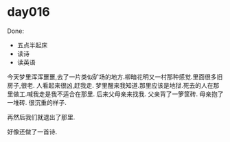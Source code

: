 # day016

Done:
- 五点半起床
- 读诗
- 读英语

今天梦里浑浑噩噩,去了一片类似矿场的地方.柳暗花明又一村那种感觉.里面很多旧房子,很老.
人看起来很凶,赶我走.
梦里醒来我知道.那里应该是地狱.死去的人在那里做工.喊我走是我不适合在那里.
后来父母亲来找我. 父亲背了一箩筐砖. 母亲抱了一堆砖.
很沉重的样子.

再然后我们就退出了那里.

好像还做了一首诗.



